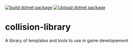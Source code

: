 [![build dotnet package](https://github.com/ThinkLink99/collision-library/actions/workflows/build.yml/badge.svg)](https://github.com/ThinkLink99/collision-library/actions/workflows/build.yml)
[![Upload dotnet package](https://github.com/ThinkLink99/collision-library/actions/workflows/package.yml/badge.svg)](https://github.com/ThinkLink99/collision-library/actions/workflows/package.yml)

# collision-library
A library of templates and tools to use in game developement
